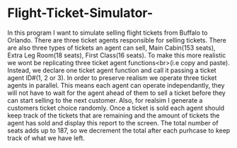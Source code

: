 # Flight-Ticket-Simulator-
In this program I want to simulate selling flight tickets from Buffalo to Orlando.          There are three ticket agents responsible for selling tickets.           There are also three types of tickets an agent can sell, Main Cabin(153 seats), Extra Leg Room(18 seats),           First Class(16 seats).  To make this more realistic we wont be replicating three ticket agent functions&lt;br>(i.e copy and paste).           Instead, we declare one ticket agent function and call it passing a ticket agent ID#(1, 2 or 3).           In order to preserve realism we operate three ticket agents in parallel.  This means each agent can operate independantly,           they will not have to wait for the agent ahead of them to sell a ticket before they can start selling to the next customer.           Also, for realsim I generate a customers ticket choice randomly.           Once a ticket is sold each agent should keep track of the tickets that are remaining and the amount of tickets the agent           has sold and display this report to the screen. The total number of seats adds up to 187, so we decrement the total after each purhcase to keep track of what we have left.

